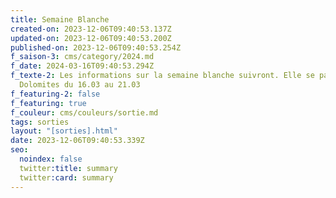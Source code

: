```yaml
---
title: Semaine Blanche
created-on: 2023-12-06T09:40:53.137Z
updated-on: 2023-12-06T09:40:53.200Z
published-on: 2023-12-06T09:40:53.254Z
f_saison-3: cms/category/2024.md
f_date: 2024-03-16T09:40:53.294Z
f_texte-2: Les informations sur la semaine blanche suivront. Elle se passera aux
  Dolomites du 16.03 au 21.03
f_featuring-2: false
f_featuring: true
f_couleur: cms/couleurs/sortie.md
tags: sorties
layout: "[sorties].html"
date: 2023-12-06T09:40:53.339Z
seo:
  noindex: false
  twitter:title: summary
  twitter:card: summary
---
```

